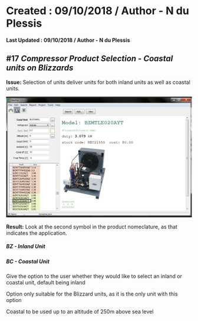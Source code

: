 # Created : 09/10/2018 / Author - N du Plessis
#### Last Updated : 09/10/2018 / Author - N du Plessis

##  #17 **_Compressor Product Selection - Coastal units on Blizzards_**

**Issue:** Selection of units deliver units for both inland units as well as coastal units.

![alt text](BlizzardSelect.JPG "CP Selection issue")

**Result:** Look at the second symbol in the product nomeclature, as that indicates the application.
##### BZ - Inland Unit
##### BC - Coastal Unit

Give the option to the user whether they would like to select an inland or coastal unit, default being inland

Option only suitable for the Blizzard units, as it is the only unit with this option

Coastal to be used up to an altitude of 250m above sea level
